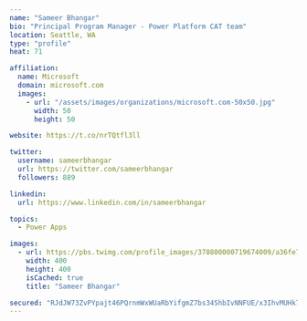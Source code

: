 ```yaml
---
name: "Sameer Bhangar"
bio: "Principal Program Manager - Power Platform CAT team"
location: Seattle, WA
type: "profile"
heat: 71

affiliation:
  name: Microsoft
  domain: microsoft.com
  images:
    - url: "/assets/images/organizations/microsoft.com-50x50.jpg"
      width: 50
      height: 50

website: https://t.co/nrTQtfl3ll

twitter:
  username: sameerbhangar
  url: https://twitter.com/sameerbhangar
  followers: 889

linkedin:
  url: https://www.linkedin.com/in/sameerbhangar

topics:
  - Power Apps

images:
  - url: https://pbs.twimg.com/profile_images/378800000719674009/a36fe7ddfab1778b76e5793772e43798_400x400.jpeg
    width: 400
    height: 400
    isCached: true
    title: "Sameer Bhangar"

secured: "RJdJW73ZvPYpajt46PQrnmWxWUaRbYifgmZ7bs34ShbIvNNFUE/x3IhvMUHk723ynDejSbPkZ5IHMRud/HRR6MRbXq2/hTudAlCo5R32zADl3NImlSbv6HA+YIprOa3SOn3/teVRpY5IvmIpM/rE0bhzrPqLa4LxuR0LjO6ybdiBMapRiDSytsMVpEUhvOTSrg+22cekww3F/KsPJo+1pPNPp9kyGCiPOpEJElr83+OsO54r2Lr9rXNYJUq1n4gdpzOtBQ4KGSYq/3xTg6s63jGtQjxsNi0R4JajGpUs26g9/U7F1TGQaf+6qbKWHa6rHhEAl7ixczRnsImWkqI5yf1lWFxwCc1NNn/gEfj5Kxpj4NOnHPzOXPOWUBFKKImJ+zbpcqPj+yyQnsCa2ysmow==;hNZrEmnEkcfYN6gGSLbLiQ=="
---
```


